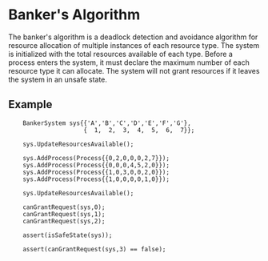 Banker's Algorithm
==================

The banker's algorithm is a deadlock detection and avoidance algorithm for resource allocation of multiple instances of each resource type.  The system is initialized with the total resources available of each type.  Before a process enters the system, it must declare the maximum number of each resource type it can allocate.  The system will not grant resources if it leaves the system in an unsafe state.



Example
-------

        BankerSystem sys{{'A','B','C','D','E','F','G'},
                         {  1,  2,  3,  4,  5,  6,  7}};

        sys.UpdateResourcesAvailable();

        sys.AddProcess(Process{{0,2,0,0,0,2,7}});
        sys.AddProcess(Process{{0,0,0,4,5,2,0}});
        sys.AddProcess(Process{{1,0,3,0,0,2,0}});
        sys.AddProcess(Process{{1,0,0,0,0,1,0}});

        sys.UpdateResourcesAvailable();

        canGrantRequest(sys,0);
        canGrantRequest(sys,1);
        canGrantRequest(sys,2);

        assert(isSafeState(sys));

        assert(canGrantRequest(sys,3) == false);
